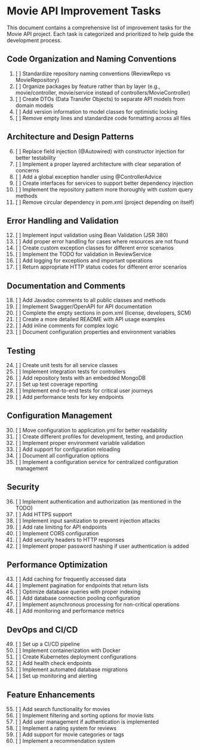 # Movie API Improvement Tasks

This document contains a comprehensive list of improvement tasks for the Movie API project. Each task is categorized and prioritized to help guide the development process.

## Code Organization and Naming Conventions

1. [ ] Standardize repository naming conventions (ReviewRepo vs MovieRepository)
2. [ ] Organize packages by feature rather than by layer (e.g., movie/controller, movie/service instead of controllers/MovieController)
3. [ ] Create DTOs (Data Transfer Objects) to separate API models from domain models
4. [ ] Add version information to model classes for optimistic locking
5. [ ] Remove empty lines and standardize code formatting across all files

## Architecture and Design Patterns

6. [ ] Replace field injection (@Autowired) with constructor injection for better testability
7. [ ] Implement a proper layered architecture with clear separation of concerns
8. [ ] Add a global exception handler using @ControllerAdvice
9. [ ] Create interfaces for services to support better dependency injection
10. [ ] Implement the repository pattern more thoroughly with custom query methods
11. [ ] Remove circular dependency in pom.xml (project depending on itself)

## Error Handling and Validation

12. [ ] Implement input validation using Bean Validation (JSR 380)
13. [ ] Add proper error handling for cases where resources are not found
14. [ ] Create custom exception classes for different error scenarios
15. [ ] Implement the TODO for validation in ReviewService
16. [ ] Add logging for exceptions and important operations
17. [ ] Return appropriate HTTP status codes for different error scenarios

## Documentation and Comments

18. [ ] Add Javadoc comments to all public classes and methods
19. [ ] Implement Swagger/OpenAPI for API documentation
20. [ ] Complete the empty sections in pom.xml (license, developers, SCM)
21. [ ] Create a more detailed README with API usage examples
22. [ ] Add inline comments for complex logic
23. [ ] Document configuration properties and environment variables

## Testing

24. [ ] Create unit tests for all service classes
25. [ ] Implement integration tests for controllers
26. [ ] Add repository tests with an embedded MongoDB
27. [ ] Set up test coverage reporting
28. [ ] Implement end-to-end tests for critical user journeys
29. [ ] Add performance tests for key endpoints

## Configuration Management

30. [ ] Move configuration to application.yml for better readability
31. [ ] Create different profiles for development, testing, and production
32. [ ] Implement proper environment variable validation
33. [ ] Add support for configuration reloading
34. [ ] Document all configuration options
35. [ ] Implement a configuration service for centralized configuration management

## Security

36. [ ] Implement authentication and authorization (as mentioned in the TODO)
37. [ ] Add HTTPS support
38. [ ] Implement input sanitization to prevent injection attacks
39. [ ] Add rate limiting for API endpoints
40. [ ] Implement CORS configuration
41. [ ] Add security headers to HTTP responses
42. [ ] Implement proper password hashing if user authentication is added

## Performance Optimization

43. [ ] Add caching for frequently accessed data
44. [ ] Implement pagination for endpoints that return lists
45. [ ] Optimize database queries with proper indexing
46. [ ] Add database connection pooling configuration
47. [ ] Implement asynchronous processing for non-critical operations
48. [ ] Add monitoring and performance metrics

## DevOps and CI/CD

49. [ ] Set up a CI/CD pipeline
50. [ ] Implement containerization with Docker
51. [ ] Create Kubernetes deployment configurations
52. [ ] Add health check endpoints
53. [ ] Implement automated database migrations
54. [ ] Set up monitoring and alerting

## Feature Enhancements

55. [ ] Add search functionality for movies
56. [ ] Implement filtering and sorting options for movie lists
57. [ ] Add user management if authentication is implemented
58. [ ] Implement a rating system for reviews
59. [ ] Add support for movie categories or tags
60. [ ] Implement a recommendation system